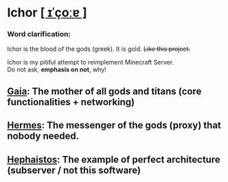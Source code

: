 <h1>Ichor <a href="https://en.wikipedia.org/wiki/Ichor">[ ɪˈçoːɐ ]</a></h1>

<h3>Word clarification:</h3>
Ichor is the blood of the gods (greek). It is gold. <s>Like this project.</s>

<br>

Ichor is my pitiful attempt to reimplement Minecraft Server. \
Do not ask, **emphasis on not**, why!

## <a href="https://github.com/kxmpxtxnt/Ichor/tree/master/gaia">Gaia</a>: The mother of all gods and titans (core functionalities + networking)

## <a href="https://github.com/kxmpxtxnt/Ichor/tree/master/hermes">Hermes</a>: The messenger of the gods (proxy) that nobody needed.

## <a href="https://github.com/kxmpxtxnt/Ichor/tree/master/hephaistos">Hephaistos</a>: The example of perfect architecture (subserver / not this software)